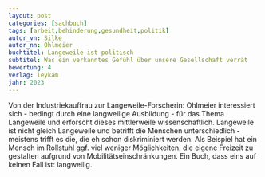 ```yaml
---
layout: post
categories: [sachbuch]
tags: [arbeit,behinderung,gesundheit,politik]
autor_vn: Silke
autor_nn: Ohlmeier
buchtitel: Langeweile ist politisch
subtitel: Was ein verkanntes Gefühl über unsere Gesellschaft verrät
bewertung: 4
verlag: leykam
jahr: 2023
---
```


Von der Industriekauffrau zur Langeweile-Forscherin: Ohlmeier interessiert sich - bedingt durch eine langweilige Ausbildung - für das Thema Langeweile und erforscht dieses mittlerweile wissenschaftlich. Langeweile ist nicht gleich Langeweile und betrifft die Menschen unterschiedlich - meistens trifft es die, die eh schon diskriminiert werden. Als Beispiel hat ein Mensch im Rollstuhl ggf. viel weniger Möglichkeiten, die eigene Freizeit zu gestalten aufgrund von Mobilitätseinschränkungen.
Ein Buch, dass eins auf keinen Fall ist: langweilig.
